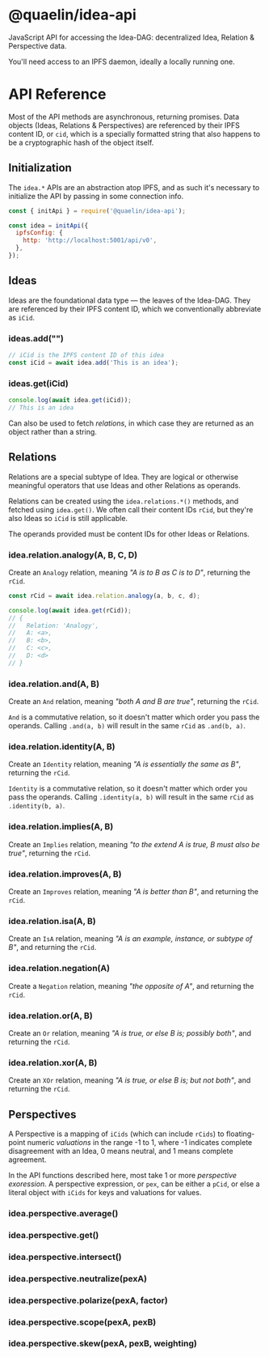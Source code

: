 # @quaelin/idea-api

JavaScript API for accessing the Idea-DAG: decentralized Idea, Relation &
Perspective data.

You'll need access to an IPFS daemon, ideally a locally running one.

# API Reference

Most of the API methods are asynchronous, returning promises.  Data objects
(Ideas, Relations & Perspectives) are referenced by their IPFS content ID, or
`cid`, which is a specially formatted string that also happens to be a
cryptographic hash of the object itself.

## Initialization

The `idea.*` APIs are an abstraction atop IPFS, and as such it's necessary to
initialize the API by passing in some connection info.

```js
const { initApi } = require('@quaelin/idea-api');

const idea = initApi({
  ipfsConfig: {
    http: 'http://localhost:5001/api/v0',
  },
});
```

## Ideas

Ideas are the foundational data type &mdash; the leaves of the Idea-DAG.  They
are referenced by their IPFS content ID, which we conventionally abbreviate as
`iCid`.

### ideas.add("<text>")

```js
// iCid is the IPFS content ID of this idea
const iCid = await idea.add('This is an idea');
```

### ideas.get(iCid)

```js
console.log(await idea.get(iCid));
// This is an idea
```

Can also be used to fetch _relations_, in which case they are returned as an
object rather than a string.

## Relations

Relations are a special subtype of Idea.  They are logical or otherwise
meaningful operators that use Ideas and other Relations as operands.

Relations can be created using the `idea.relations.*()` methods, and fetched
using `idea.get()`.  We often call their content IDs `rCid`, but they're also
Ideas so `iCid` is still applicable.

The operands provided must be content IDs for other Ideas or Relations.

### idea.relation.analogy(A, B, C, D)

Create an `Analogy` relation, meaning _"A is to B as C is to D"_, returning the
`rCid`.

```js
const rCid = await idea.relation.analogy(a, b, c, d);

console.log(await idea.get(rCid));
// {
//   Relation: 'Analogy',
//   A: <a>,
//   B: <b>,
//   C: <c>,
//   D: <d>
// }
```

### idea.relation.and(A, B)

Create an `And` relation, meaning _"both A and B are true"_, returning the
`rCid`.

`And` is a commutative relation, so it doesn't matter which order you pass the
operands.  Calling `.and(a, b)` will result in the same `rCid` as `.and(b, a)`.

### idea.relation.identity(A, B)

Create an `Identity` relation, meaning _"A is essentially the same as B"_,
returning the `rCid`.

`Identity` is a commutative relation, so it doesn't matter which order you pass
the operands.  Calling `.identity(a, b)` will result in the same `rCid` as
`.identity(b, a)`.

### idea.relation.implies(A, B)

Create an `Implies` relation, meaning _"to the extend A is true, B must also be
true"_, returning the `rCid`.

### idea.relation.improves(A, B)

Create an `Improves` relation, meaning _"A is better than B"_, and returning the
`rCid`.

### idea.relation.isa(A, B)

Create an `IsA` relation, meaning _"A is an example, instance, or subtype of
B"_, and returning the `rCid`.

### idea.relation.negation(A)

Create a `Negation` relation, meaning _"the opposite of A"_, and returning the
`rCid`.

### idea.relation.or(A, B)

Create an `Or` relation, meaning _"A is true, or else B is; possibly both"_,
and returning the `rCid`.

### idea.relation.xor(A, B)

Create an `XOr` relation, meaning _"A is true, or else B is; but not both"_,
and returning the `rCid`.

## Perspectives

A Perspective is a mapping of `iCids` (which can include `rCids`) to
floating-point numeric _valuations_ in the range -1 to 1, where -1 indicates
complete disagreement with an Idea, 0 means neutral, and 1 means complete
agreement.

In the API functions described here, most take 1 or more _perspective
exoression_.  A perspective expression, or `pex`, can be either a `pCid`, or
else a literal object with `iCids` for keys and valuations for values.

### idea.perspective.average()

### idea.perspective.get()

### idea.perspective.intersect()

### idea.perspective.neutralize(pexA)

### idea.perspective.polarize(pexA, factor)

### idea.perspective.scope(pexA, pexB)

### idea.perspective.skew(pexA, pexB, weighting)
